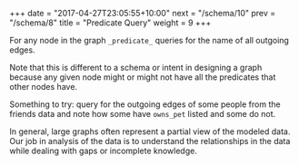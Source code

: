 +++
date = "2017-04-27T23:05:55+10:00"
next = "/schema/10"
prev = "/schema/8"
title = "Predicate Query"
weight = 9
+++

For any node in the graph `_predicate_` queries for the name of all outgoing
edges.

Note that this is different to a schema or intent in designing a graph
because any given node might or might not have all the predicates that
other nodes have.

Something to try: query for the outgoing edges of some people from the
friends data and note how some have `owns_pet` listed and some do not.

In general, large graphs often represent a partial view of the
modeled data.  Our job in analysis of the data is to understand the
relationships in the data while dealing with gaps or incomplete knowledge.
